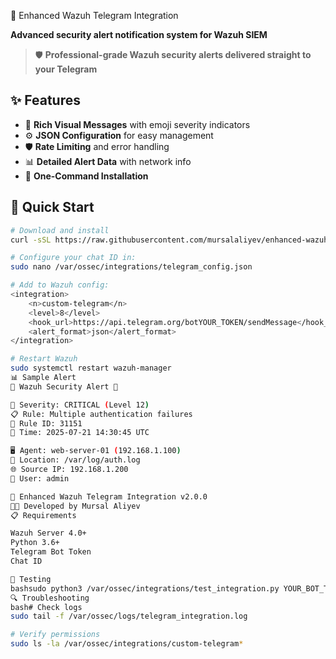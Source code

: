 🚀 Enhanced Wazuh Telegram Integration

**Advanced security alert notification system for Wazuh SIEM**



> 🛡️ **Professional-grade Wazuh security alerts delivered straight to your Telegram**  

## ✨ Features

- 🎨 **Rich Visual Messages** with emoji severity indicators
- ⚙️ **JSON Configuration** for easy management  
- 🛡️ **Rate Limiting** and error handling
- 📊 **Detailed Alert Data** with network info
- 🚀 **One-Command Installation**

## 🔧 Quick Start

```bash
# Download and install
curl -sSL https://raw.githubusercontent.com/mursalaliyev/enhanced-wazuh-telegram/main/install.sh | sudo bash

# Configure your chat ID in:
sudo nano /var/ossec/integrations/telegram_config.json

# Add to Wazuh config:
<integration>
    <n>custom-telegram</n>
    <level>8</level>
    <hook_url>https://api.telegram.org/botYOUR_TOKEN/sendMessage</hook_url>
    <alert_format>json</alert_format>
</integration>

# Restart Wazuh
sudo systemctl restart wazuh-manager
📊 Sample Alert
🚨 Wazuh Security Alert 🔴

🎯 Severity: CRITICAL (Level 12)
📋 Rule: Multiple authentication failures
🔢 Rule ID: 31151
📅 Time: 2025-07-21 14:30:45 UTC

🖥️ Agent: web-server-01 (192.168.1.100)
📍 Location: /var/log/auth.log
🌐 Source IP: 192.168.1.200
👤 User: admin

🔧 Enhanced Wazuh Telegram Integration v2.0.0
👨‍💻 Developed by Mursal Aliyev
📋 Requirements

Wazuh Server 4.0+
Python 3.6+
Telegram Bot Token
Chat ID

🧪 Testing
bashsudo python3 /var/ossec/integrations/test_integration.py YOUR_BOT_TOKEN
🔍 Troubleshooting
bash# Check logs
sudo tail -f /var/ossec/logs/telegram_integration.log

# Verify permissions
sudo ls -la /var/ossec/integrations/custom-telegram*
